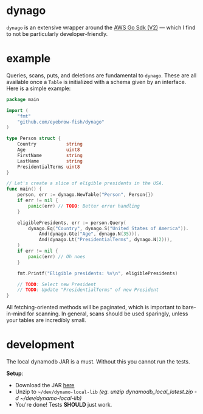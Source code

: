 # dynago

`dynago` is an extensive wrapper around the [AWS Go Sdk (V2)](https://github.com/aws/aws-sdk-go-v2) — which I find to
not be particularly developer-friendly.

# example

Queries, scans, puts, and deletions are fundamental to `dynago`. These are all available once a `Table` is initialized
with a schema given by an interface. Here is a simple example:

```go
package main

import (
	"fmt"
	"github.com/eyebrow-fish/dynago"
)

type Person struct {
	Country           string
	Age               uint8
	FirstName         string
	LastName          string
	PresidentialTerms uint8
}

// Let's create a slice of eligible presidents in the USA.
func main() {
	person, err := dynago.NewTable("Person", Person{})
	if err != nil {
		panic(err) // TODO: Better error handling
	}

	eligiblePresidents, err := person.Query(
		dynago.Eq("Country", dynago.S("United States of America")).
			And(dynago.Gte("Age", dynago.N(35))).
			And(dynago.Lt("PresidentialTerms", dynago.N(2))),
	)
	if err != nil {
		panic(err) // Oh noes
	}

	fmt.Printf("Eligible presidents: %v\n", eligiblePresidents)

	// TODO: Select new President
	// TODO: Update "PresidentialTerms" of new President
}
```

All fetching-oriented methods will be paginated, which is important to bare-in-mind for scanning.
In general, scans should be used sparingly, unless your tables are incredibly small.

# development

The local dynamodb JAR is a must. Without this you cannot run the tests.

**Setup**:

- Download the
  JAR [here](https://docs.aws.amazon.com/amazondynamodb/latest/developerguide/DynamoDBLocal.DownloadingAndRunning.html)
- Unzip to `~/dev/dynamo-local-lib` *(eg. unzip dynamodb_local_latest.zip -d ~/dev/dynamo-local-lib)*
- You're done! Tests **SHOULD** just work.
